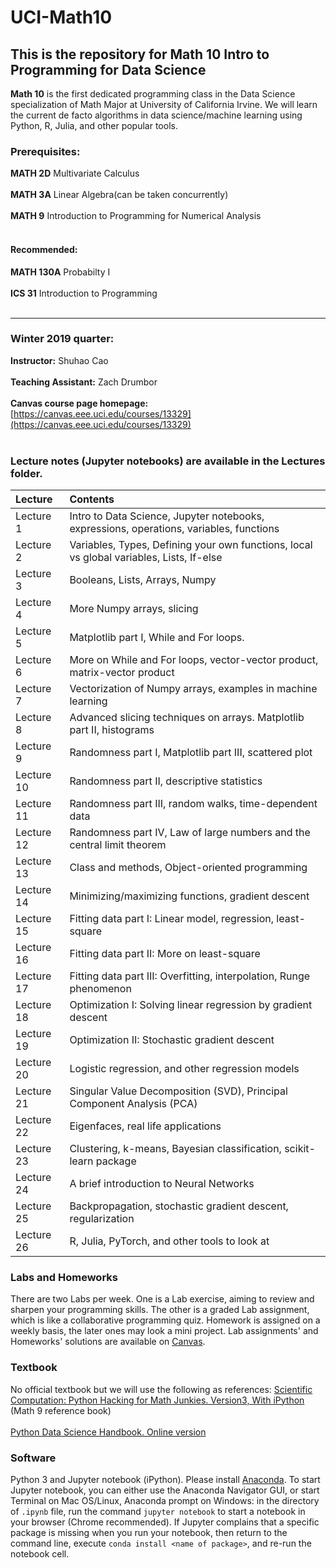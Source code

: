# UCI-Math10
This is the repository for Math 10 Intro to Programming for Data Science
---------------------------------------------------------

**Math 10** is the first dedicated programming class in the Data Science specialization of Math Major at University of California Irvine. We will learn the current de facto algorithms in data science/machine learning using Python, R, Julia, and other popular tools.

### Prerequisites: 
**MATH 2D** Multivariate Calculus
<br><br>
**MATH 3A** Linear Algebra(can be taken concurrently)
<br><br>
**MATH 9** Introduction to Programming for Numerical Analysis
<br><br>
#### Recommended: 
**MATH 130A** Probabilty I
<br><br>
**ICS 31** Introduction to Programming 
<br><br>

----

### Winter 2019 quarter:
__Instructor:__ Shuhao Cao<br><br>
__Teaching Assistant:__ Zach Drumbor<br><br>
__Canvas course page homepage:__ [https://canvas.eee.uci.edu/courses/13329](https://canvas.eee.uci.edu/courses/13329)
<br><br>

### Lecture notes (Jupyter notebooks) are available in the Lectures folder.

| Lecture    | Contents |
|:----------|:--------|
|  Lecture 1 | Intro to Data Science, Jupyter notebooks, expressions, operations, variables, functions  |
|  Lecture 2 | Variables, Types, Defining your own functions, local vs global variables, Lists, If-else  |
|  Lecture 3 | Booleans, Lists, Arrays, Numpy  |
|  Lecture 4 | More Numpy arrays, slicing  |
|  Lecture 5 | Matplotlib part I, While and For loops.  |
|  Lecture 6 | More on While and For loops, vector-vector product, matrix-vector product|
|  Lecture 7 | Vectorization of Numpy arrays, examples in machine learning|
|  Lecture 8 | Advanced slicing techniques on arrays. Matplotlib part II, histograms|
|  Lecture 9 | Randomness part I, Matplotlib part III, scattered plot|
|  Lecture 10 | Randomness part II, descriptive statistics|
|  Lecture 11 | Randomness part III, random walks, time-dependent data|
|  Lecture 12 | Randomness part IV, Law of large numbers and the central limit theorem|
|  Lecture 13 | Class and methods, Object-oriented programming|
|  Lecture 14 | Minimizing/maximizing functions, gradient descent|
|  Lecture 15 | Fitting data part I: Linear model, regression, least-square|
|  Lecture 16 | Fitting data part II: More on least-square|
|  Lecture 17 | Fitting data part III: Overfitting, interpolation, Runge phenomenon|
|  Lecture 18 | Optimization I: Solving linear regression by gradient descent|
|  Lecture 19 | Optimization II: Stochastic gradient descent|
|  Lecture 20 | Logistic regression, and other regression models|
|  Lecture 21 | Singular Value Decomposition (SVD), Principal Component Analysis (PCA)|
|  Lecture 22 | Eigenfaces, real life applications|
|  Lecture 23 | Clustering, k-means, Bayesian classification, scikit-learn package|
|  Lecture 24 | A brief introduction to Neural Networks|
|  Lecture 25 | Backpropagation, stochastic gradient descent, regularization|
|  Lecture 26 | R, Julia, PyTorch, and other tools to look at|


### Labs and Homeworks
There are two Labs per week. One is a Lab exercise, aiming to review and sharpen your programming skills. 
The other is a graded Lab assignment, which is like a collaborative programming quiz.
Homework is assigned on a weekly basis, the later ones may look a mini project.
Lab assignments' and Homeworks' solutions are available on [Canvas](https://canvas.eee.uci.edu/courses/13329).


### Textbook
No official textbook but we will use the following as references:
[Scientific Computation: Python Hacking for Math Junkies. Version3, With iPython](https://github.com/biomathman/python-book/) (Math 9 reference book)
<br><br>
[Python Data Science Handbook. Online version](https://jakevdp.github.io/PythonDataScienceHandbook/)


### Software
Python 3 and Jupyter notebook (iPython). Please install [Anaconda](https://www.anaconda.com/download). To start Jupyter notebook, you can either use the Anaconda Navigator GUI, or start Terminal on Mac OS/Linux, Anaconda prompt on Windows: in the directory of `.ipynb` file, run the command `jupyter notebook` to start a notebook in your browser (Chrome recommended). If Jupyter complains that a specific package is missing when you 
run your notebook, then return to the command line, execute `conda install <name of package>`, and re-run the notebook cell. 